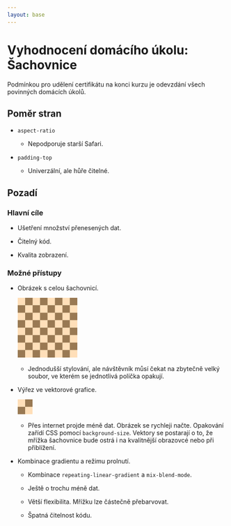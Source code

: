 ```yaml
---
layout: base
---
```


# Vyhodnocení domácího úkolu: Šachovnice

Podmínkou pro udělení certifikátu na konci kurzu je odevzdání všech povinných domácích úkolů.

## Poměr stran

- `aspect-ratio`

  - Nepodporuje starší Safari.

- `padding-top`

  - Univerzální, ale hůře čitelné.

## Pozadí

### Hlavní cíle

- Ušetření množství přenesených dat.

- Čitelný kód.

- Kvalita zobrazení.

### Možné přístupy

- Obrázek s celou šachovnicí.

  ![](static/screenshots/cele-pozadi-sachovnice.png)

  - Jednodušší stylování, ale návštěvník můsí čekat na zbytečně velký soubor, ve kterém se jednotlivá políčka opakují.

- Výřez ve vektorové grafice.

  ![](static/screenshots/vyrez-pozadi-sachovnice.png)

  - Přes internet projde méně dat. Obrázek se rychleji načte. Opakování zařídí CSS pomocí `background‑size`. Vektory se postarají o to, že mřížka šachovnice bude ostrá i na kvalitnější obrazovcé nebo při přiblížení.

- Kombinace gradientu a režimu prolnutí.

  - Kombinace `repeating‑linear‑gradient` a `mix‑blend‑mode`.

  - Ještě o trochu méně dat.

  - Větší flexibilita. Mřížku lze částečně přebarvovat.

  - Špatná čitelnost kódu.
